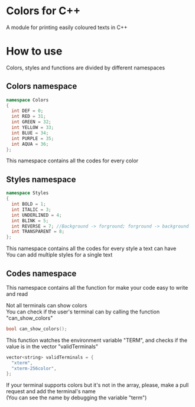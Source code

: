 # Colors for C++

A module for printing easily coloured texts in C++

# How to use

Colors, styles and functions are divided by different namespaces

## Colors namespace
```cpp
namespace Colors
{
  int DEF = 0;
  int RED = 31;
  int GREEN = 32;
  int YELLOW = 33;
  int BLUE = 34;
  int PURPLE = 35;
  int AQUA = 36;
};
```

This namespace contains all the codes for every color

## Styles namespace
```cpp
namespace Styles
{
  int BOLD = 1;
  int ITALIC = 3;
  int UNDERLINED = 4;
  int BLINK = 5;
  int REVERSE = 7; //Background -> forground; forground -> background
  int TRANSPARENT = 8;
};
```

This namespace contains all the codes for every style a text can have<br>
You can add multiple styles for a single text

## Codes namespace

This namespace contains all the function for make your code easy to write and read<br>

Not all terminals can show colors<br>
You can check if the user's terminal can by calling the function "can_show_colors"<br>
```cpp
bool can_show_colors();
```

This function watches the environment variable "TERM", and checks if the value is in the vector "validTerminals"

```cpp
vector<string> validTerminals = {
  "xterm",
  "xterm-256color",
};
```

If your terminal supports colors but it's not in the array, please, make a pull request and add the terminal's name<br>
(You can see the name by debugging the variable "term")

